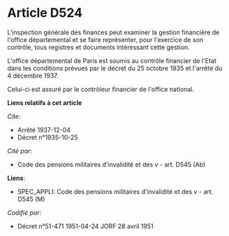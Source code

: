 # Article D524

L'inspection générale des finances peut examiner la gestion financière de l'office départemental et se faire représenter,
pour l'exercice de son contrôle, tous registres et documents intéressant cette gestion.

L'office départemental de Paris est soumis au contrôle financier de l'Etat dans les conditions prévues par le décret du 25
octobre 1935 et l'arrêté du 4 décembre 1937.

Celui-ci est assuré par le contrôleur financier de l'office national.

**Liens relatifs à cet article**

_Cite_:

  - Arrêté 1937-12-04
  - Décret n°1935-10-25

_Cité par_:

  - Code des pensions militaires d'invalidité et des v - art. D545 (Ab)

**Liens**:

  - SPEC_APPLI: Code des pensions militaires d'invalidité et des v - art. D545 (M)

_Codifié par_:

  - Décret n°51-471 1951-04-24 JORF 28 avril 1951
